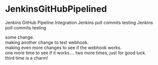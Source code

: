 # JenkinsGitHubPipelined
Jenkins GitHub Pipeline Integration
Jenkins poll commits testing
Jenkins poll commits testing


some change.  
making another change to test webhook.  
making even more changes to see if the webhook works.  
one more time to see if it works....
two more times, just for good luck.  
third time is a charm!
